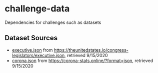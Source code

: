 # challenge-data
Dependencies for challenges such as datasets

## Dataset Sources

- [executive.json](https://github.com/qualified/challenge-data/blob/master/executive.json) from https://theunitedstates.io/congress-legislators/executive.json, retrieved 9/15/2020
- [corona.json](https://github.com/qualified/challenge-data/blob/master/corona.json) from https://corona-stats.online/?format=json, retrieved 9/15/2020
